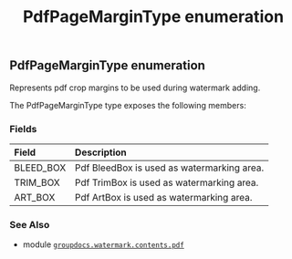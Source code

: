 ﻿---
title: PdfPageMarginType enumeration
second_title: GroupDocs.Watermark for Python via .NET API References
description: 
type: docs
url: /python-net/groupdocs.watermark.contents.pdf/pdfpagemargintype/
is_root: false
weight: 270
---

## PdfPageMarginType enumeration

Represents pdf crop margins to be used during watermark adding.



The PdfPageMarginType type exposes the following members:

### Fields
| Field | Description |
| :- | :- |
| BLEED_BOX | Pdf BleedBox is used as watermarking area. |
| TRIM_BOX | Pdf TrimBox is used as watermarking area. |
| ART_BOX | Pdf ArtBox is used as watermarking area. |



### See Also
* module [`groupdocs.watermark.contents.pdf`](..)
